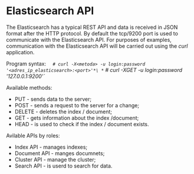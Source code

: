 Elasticsearch API
=================

The Elasticsearch has a typical REST API and data is received in JSON format after the HTTP protocol.
By default the tcp/9200 port is used to communicate with the Elasticsearch API.
For purposes of examples, communication with the Elasticsearch API will be carried out using the *curl*
application.

Program syntax:
    *`	# curl -X<metoda> -u login:password '<adres_ip_elasticsearch>:<port>'*\
    *`	# curl -XGET -u login:password '127.0.0.1:9200'`*
    
Available methods:
- PUT - sends data to the server;
- POST - sends a request to the server for a change;
- DELETE - deletes the index / document;
- GET - gets information about the index /document;
- HEAD - is used to check if the index / document exists.

Avilable APIs by roles:
- Index API - manages indexes;
- Document API - manges documnets;
- Cluster API - manage the cluster;
- Search API - is userd to search for data.
